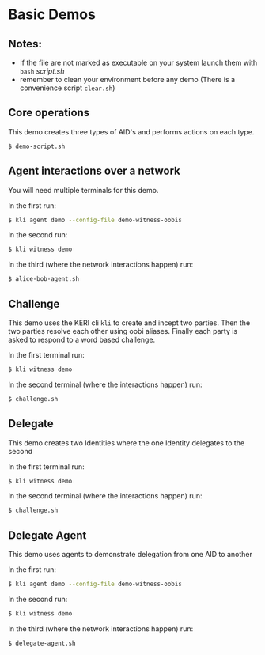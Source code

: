 # Basic Demos

## Notes:
* If the file are not marked as executable on your system launch them with `bash` _script.sh_
 * remember to clean your environment before any demo (There is a convenience script `clear.sh`)

## Core operations
This demo creates three types of AID's and performs actions on each type.
```bash
$ demo-script.sh
```

## Agent interactions over a network
You will need multiple terminals for this demo.

In the first run:
```bash
$ kli agent demo --config-file demo-witness-oobis
```

In the second run:
```bash
$ kli witness demo
```

In the third (where the network interactions happen) run:
```bash
$ alice-bob-agent.sh
```

## Challenge

This demo uses the KERI cli `kli` to create and incept two parties. Then the two parties resolve each other using oobi aliases. Finally each party is asked to respond to a word based challenge.

In the first terminal run:
```bash
$ kli witness demo
```

In the second terminal (where the interactions happen) run:
```bash
$ challenge.sh
```

## Delegate

This demo creates two Identities where the one Identity delegates to the second

In the first terminal run:
```bash
$ kli witness demo
```

In the second terminal (where the interactions happen) run:
```bash
$ challenge.sh
```

## Delegate Agent

This demo uses agents to demonstrate delegation from one AID to another

In the first run:
```bash
$ kli agent demo --config-file demo-witness-oobis
```

In the second run:
```bash
$ kli witness demo
```

In the third (where the network interactions happen) run:
```bash
$ delegate-agent.sh
```